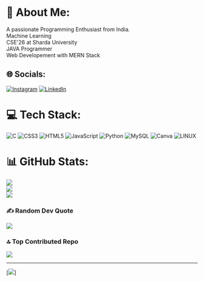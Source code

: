 # 💫 About Me:
A passionate Programming Enthusiast from India.<br>Machine Learning<br>CSE'26 at Sharda University<br>JAVA Programmer <br>Web Developement with MERN Stack


## 🌐 Socials:
[![Instagram](https://img.shields.io/badge/Instagram-%23E4405F.svg?logo=Instagram&logoColor=white)](https://instagram.com/the_avinash_maurya) [![LinkedIn](https://img.shields.io/badge/LinkedIn-%230077B5.svg?logo=linkedin&logoColor=white)](https://linkedin.com/in/avinash-maurya-030510250) 

# 💻 Tech Stack:
![C](https://img.shields.io/badge/c-%2300599C.svg?style=plastic&logo=c&logoColor=white) ![CSS3](https://img.shields.io/badge/css3-%231572B6.svg?style=plastic&logo=css3&logoColor=white) ![HTML5](https://img.shields.io/badge/html5-%23E34F26.svg?style=plastic&logo=html5&logoColor=white) ![JavaScript](https://img.shields.io/badge/javascript-%23323330.svg?style=plastic&logo=javascript&logoColor=%23F7DF1E) ![Python](https://img.shields.io/badge/python-3670A0?style=plastic&logo=python&logoColor=ffdd54) ![MySQL](https://img.shields.io/badge/mysql-%2300f.svg?style=plastic&logo=mysql&logoColor=white) ![Canva](https://img.shields.io/badge/Canva-%2300C4CC.svg?style=plastic&logo=Canva&logoColor=white) ![LINUX](https://img.shields.io/badge/Linux-FCC624?style=plastic&logo=linux&logoColor=black)
# 📊 GitHub Stats:
![](https://github-readme-stats.vercel.app/api?username=avmaurya07&theme=dark&hide_border=false&include_all_commits=false&count_private=false)<br/>
![](https://github-readme-streak-stats.herokuapp.com/?user=avmaurya07&theme=dark&hide_border=false)<br/>
![](https://github-readme-stats.vercel.app/api/top-langs/?username=avmaurya07&theme=dark&hide_border=false&include_all_commits=false&count_private=false&layout=compact)

### ✍️ Random Dev Quote 
![](https://quotes-github-readme.vercel.app/api?type=horizontal&theme=radical)

### 🔝 Top Contributed Repo
![](https://github-contributor-stats.vercel.app/api?username=avmaurya07&limit=5&theme=dark_dimmed&combine_all_yearly_contributions=true)

---
[![](https://visitcount.itsvg.in/api?id=avmaurya07&icon=0&color=0)]

